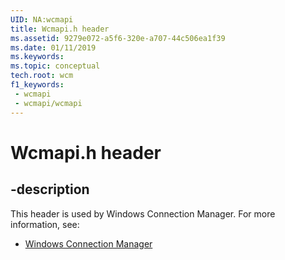 ```yaml
---
UID: NA:wcmapi
title: Wcmapi.h header
ms.assetid: 9279e072-a5f6-320e-a707-44c506ea1f39
ms.date: 01/11/2019
ms.keywords: 
ms.topic: conceptual
tech.root: wcm
f1_keywords:
 - wcmapi
 - wcmapi/wcmapi
---
```


# Wcmapi.h header


## -description

This header is used by Windows Connection Manager. For more information, see:

- [Windows Connection Manager](../_wcm/index.md)


